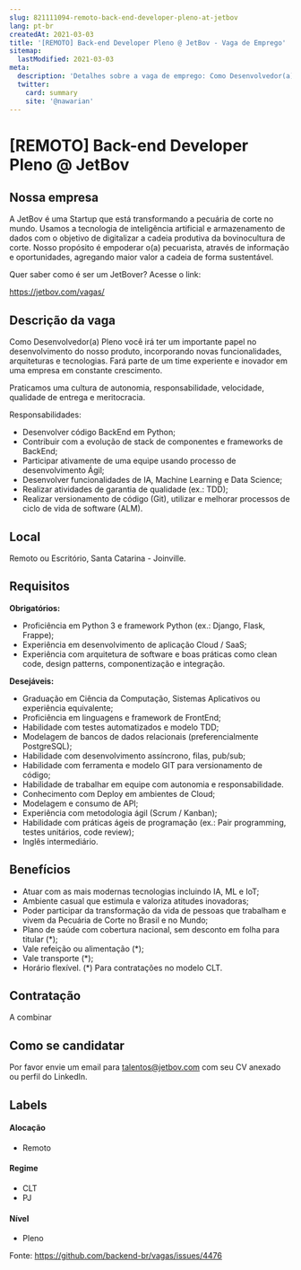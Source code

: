 ```yaml
---
slug: 821111094-remoto-back-end-developer-pleno-at-jetbov
lang: pt-br
createdAt: 2021-03-03
title: '[REMOTO] Back-end Developer Pleno @ JetBov - Vaga de Emprego'
sitemap:
  lastModified: 2021-03-03
meta:
  description: 'Detalhes sobre a vaga de emprego: Como Desenvolvedor(a) Pleno você irá ter um importante papel no desenvolvimento do nosso produto, incorporando novas funcionalidades, arquiteturas e tecnologias. Fará parte de um time experiente e inovador em uma empresa em constante crescimento. Praticamos uma cultura de autonomia, responsabilidade, velocidade, qualidade de entrega e meritocracia. Responsabilidades: - Desenvolver código BackEnd em Python; - Contribuir com a evolução de stack de componentes e frameworks de BackEnd; - Participar ativamente de uma equipe usando processo de desenvolvimento Ágil; - Desenvolver funcionalidades de IA, Machine Learning e Data Science; - Realizar atividades de garantia de qualidade (ex.: TDD); - Realizar versionamento de código (Git), utilizar e melhorar processos de ciclo de vida de software (ALM).'
  twitter:
    card: summary
    site: '@nawarian'
---
```


# [REMOTO] Back-end Developer Pleno @ JetBov

<!--
==================================================
Caso a vaga for remoto durante a pandemia informar no texto "Remoto durante o covid"
==================================================
-->
<!-- 
==================================================
POR FAVOR, SÓ POSTE SE A VAGA FOR PARA BACK-END!

Não faça distinção de gênero no título da vaga.

Use: "Back-End Developer" ao invés de 
"Desenvolvedor Back-End" \o/

Exemplo: `[São Paulo] Back-End Developer @ NOME DA EMPRESA`
==================================================
-->
<!--
==================================================
Caso a vaga for remoto durante a pandemia deixar a linha abaixo
==================================================
-->

## Nossa empresa

A JetBov é uma Startup que está transformando a pecuária de corte no mundo. Usamos a tecnologia de inteligência artificial e armazenamento de dados com o objetivo de digitalizar a cadeia produtiva da bovinocultura de corte. Nosso propósito é empoderar o(a) pecuarista, através de informação e oportunidades, agregando maior valor a cadeia de forma sustentável.

Quer saber como é ser um JetBover? Acesse o link:

https://jetbov.com/vagas/

## Descrição da vaga

Como Desenvolvedor(a) Pleno você irá ter um importante papel no desenvolvimento do nosso produto, incorporando novas funcionalidades, arquiteturas e tecnologias. Fará parte de um time experiente e inovador em uma empresa em constante crescimento.

Praticamos uma cultura de autonomia, responsabilidade, velocidade, qualidade de entrega e meritocracia.

Responsabilidades:

- Desenvolver código BackEnd em Python;
- Contribuir com a evolução de stack de componentes e frameworks de BackEnd;
- Participar ativamente de uma equipe usando processo de desenvolvimento Ágil;
- Desenvolver funcionalidades de IA, Machine Learning e Data Science;
- Realizar atividades de garantia de qualidade (ex.: TDD);
- Realizar versionamento de código (Git), utilizar e melhorar processos de ciclo de vida de software (ALM).

## Local

Remoto ou Escritório, Santa Catarina - Joinville.

## Requisitos

**Obrigatórios:**
- Proficiência em Python 3 e framework Python (ex.: Django, Flask, Frappe);
- Experiência em desenvolvimento de aplicação Cloud / SaaS;
- Experiência com arquitetura de software e boas práticas como clean code, design patterns, componentização e integração.

**Desejáveis:**
- Graduação em Ciência da Computação, Sistemas Aplicativos ou experiência equivalente;
- Proficiência em linguagens e framework de FrontEnd;
- Habilidade com testes automatizados e modelo TDD;
- Modelagem de bancos de dados relacionais (preferencialmente PostgreSQL);
- Habilidade com desenvolvimento assíncrono, filas, pub/sub;
- Habilidade com ferramenta e modelo GIT para versionamento de código;
- Habilidade de trabalhar em equipe com autonomia e responsabilidade.
- Conhecimento com Deploy em ambientes de Cloud;
- Modelagem e consumo de API;
- Experiência com metodologia ágil (Scrum / Kanban);
- Habilidade com práticas ágeis de programação (ex.: Pair programming, testes unitários, code review);
- Inglês intermediário.

## Benefícios

- Atuar com as mais modernas tecnologias incluindo IA, ML e IoT;
- Ambiente casual que estimula e valoriza atitudes inovadoras;
- Poder participar da transformação da vida de pessoas que trabalham e vivem da Pecuária de Corte no Brasil e no Mundo;
- Plano de saúde com cobertura nacional, sem desconto em folha para titular (*);
- Vale refeição ou alimentação (*);
- Vale transporte (*);
- Horário flexível.
(*) Para contratações no modelo CLT.

## Contratação

A combinar

## Como se candidatar

Por favor envie um email para talentos@jetbov.com com seu CV anexado ou perfil do LinkedIn.

## Labels
<!-- retire os labels que não fazem sentido à vaga -->

#### Alocação
- Remoto

#### Regime
- CLT
- PJ

#### Nível
- Pleno





Fonte: https://github.com/backend-br/vagas/issues/4476